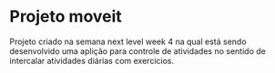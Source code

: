 # Projeto moveit

Projeto criado na semana next level week 4 na qual está sendo desenvolvido uma aplição para controle de atividades no sentido de intercalar atividades diárias com exercicios. 